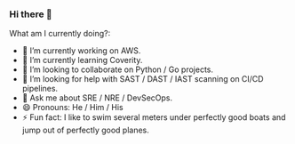 ### Hi there 👋

What am I currently doing?:

- 🔭 I’m currently working on AWS.
- 🌱 I’m currently learning Coverity.
- 👯 I’m looking to collaborate on Python / Go projects.
- 🤔 I’m looking for help with SAST / DAST / IAST scanning on CI/CD pipelines.
- 💬 Ask me about SRE / NRE / DevSecOps.
- 😄 Pronouns: He / Him / His
- ⚡ Fun fact: I like to swim several meters under perfectly good boats and jump out of perfectly good planes.

<!-- - 📫 How to reach me: ... -->
